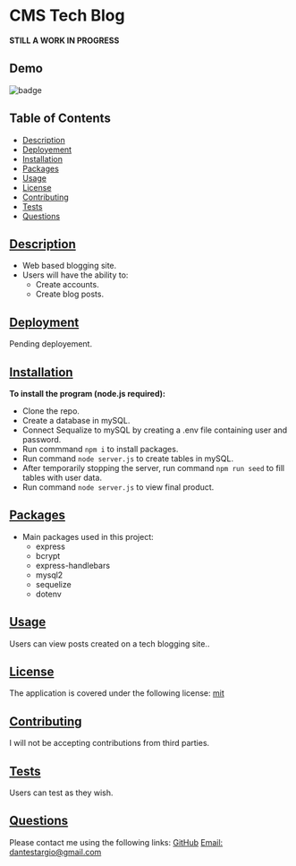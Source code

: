  # CMS Tech Blog
 **STILL A WORK IN PROGRESS**
 
 ## Demo


![badge](https://img.shields.io/badge/license-mit-blue)

## Table of Contents
* [Description](#description)
* [Deployement](#deployment)
* [Installation](#installation)
* [Packages](#table-of-contents)
* [Usage](#usage)
* [License](#license)
* [Contributing](#contributing)
* [Tests](#tests)
* [Questions](#questions)
    
## [Description](#table-of-contents)
- Web based blogging site.
- Users will have the ability to:
  - Create accounts.
  - Create blog posts.
  
## [Deployment](#deployment)
Pending deployement.

## [Installation](#table-of-contents)
  <b>To install the program (node.js required):</b>
 - Clone the repo.
 - Create a database in mySQL.
 - Connect Sequalize to mySQL by creating a .env file containing user and password.
 - Run commmand ```npm i``` to install packages.
 - Run command ```node server.js``` to create tables in mySQL.
 - After temporarily stopping the server, run command ```npm run seed``` to fill tables with user data.
 - Run command ```node server.js``` to view final product.
 
## [Packages](#table-of-contents)
- Main packages used in this project:
  - express
  - bcrypt
  - express-handlebars
  - mysql2
  - sequelize
  - dotenv

## [Usage](#table-of-contents)
Users can view posts created on a tech blogging site..
    
## [License](#table-of-contents)
   The application is covered under the following license:
   [mit](https://choosealicense.com/licenses/mit)
  
## [Contributing](#table-of-contents)
   I will not be accepting contributions from third parties.
  
## [Tests](#table-of-contents)
   Users can test as they wish.
  
## [Questions](#table-of-contents)
   Please contact me using the following links:
   [GitHub](https://github.com/modjeska)
   [Email: dantestargio@gmail.com](mailto:dantestargio@gmail.com)
